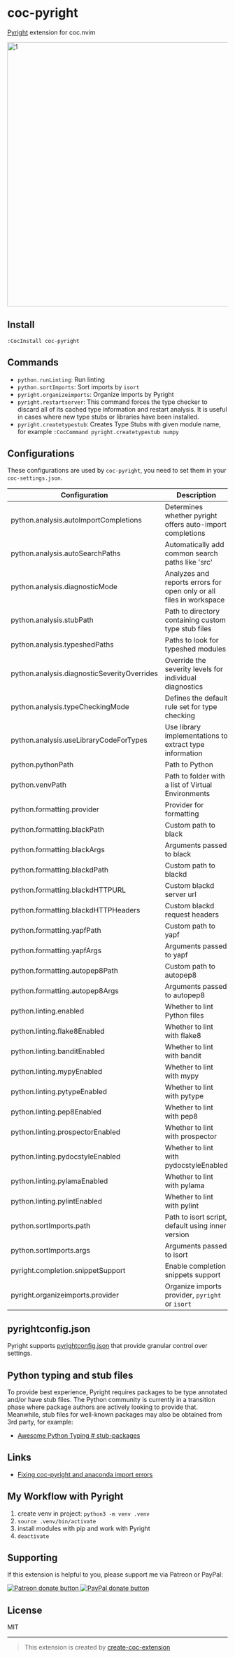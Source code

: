 # coc-pyright

[Pyright](https://github.com/microsoft/pyright) extension for coc.nvim

<img width="603" alt="1" src="https://user-images.githubusercontent.com/345274/64470245-bda9a780-d172-11e9-9fda-48af0617a2ee.png">

## Install

`:CocInstall coc-pyright`

## Commands

- `python.runLinting`: Run linting
- `python.sortImports`: Sort imports by `isort`
- `pyright.organizeimports`: Organize imports by Pyright
- `pyright.restartserver`: This command forces the type checker to discard all of its cached type information and restart analysis. It is useful in cases where new type stubs or libraries have been installed.
- `pyright.createtypestub`: Creates Type Stubs with given module name, for example `:CocCommand pyright.createtypestub numpy`

## Configurations

These configurations are used by `coc-pyright`, you need to set them in your `coc-settings.json`.

| Configuration | Description | Default |
|  --- | --- | --- |
| python.analysis.autoImportCompletions | Determines whether pyright offers auto-import completions | true |
| python.analysis.autoSearchPaths | Automatically add common search paths like 'src' | true |
| python.analysis.diagnosticMode | Analyzes and reports errors for open only or all files in workspace | openFilesOnly |
| python.analysis.stubPath | Path to directory containing custom type stub files | typings |
| python.analysis.typeshedPaths | Paths to look for typeshed modules | [] |
| python.analysis.diagnosticSeverityOverrides | Override the severity levels for individual diagnostics | {} |
| python.analysis.typeCheckingMode | Defines the default rule set for type checking | basic |
| python.analysis.useLibraryCodeForTypes | Use library implementations to extract type information | true |
| python.pythonPath | Path to Python | python |
| python.venvPath | Path to folder with a list of Virtual Environments | "" |
| python.formatting.provider | Provider for formatting | autopep8 |
| python.formatting.blackPath | Custom path to black | black |
| python.formatting.blackArgs | Arguments passed to black | [] |
| python.formatting.blackdPath | Custom path to blackd | blackd |
| python.formatting.blackdHTTPURL | Custom blackd server url | "" |
| python.formatting.blackdHTTPHeaders | Custom blackd request headers | {} |
| python.formatting.yapfPath | Custom path to yapf | yapf |
| python.formatting.yapfArgs | Arguments passed to yapf | [] |
| python.formatting.autopep8Path | Custom path to autopep8 | autopep8 |
| python.formatting.autopep8Args | Arguments passed to autopep8 | [] |
| python.linting.enabled | Whether to lint Python files | true |
| python.linting.flake8Enabled | Whether to lint with flake8 | false |
| python.linting.banditEnabled | Whether to lint with bandit | false |
| python.linting.mypyEnabled | Whether to lint with mypy | false |
| python.linting.pytypeEnabled | Whether to lint with pytype | false |
| python.linting.pep8Enabled | Whether to lint with pep8 | false |
| python.linting.prospectorEnabled | Whether to lint with prospector | false |
| python.linting.pydocstyleEnabled | Whether to lint with pydocstyleEnabled | false |
| python.linting.pylamaEnabled | Whether to lint with pylama | false |
| python.linting.pylintEnabled | Whether to lint with pylint | false |
| python.sortImports.path | Path to isort script, default using inner version | '' |
| python.sortImports.args | Arguments passed to isort | [] |
| pyright.completion.snippetSupport | Enable completion snippets support | true |
| pyright.organizeimports.provider | Organize imports provider, `pyright` or `isort` | pyright |

## pyrightconfig.json

Pyright supports [pyrightconfig.json](https://github.com/microsoft/pyright/blob/master/docs/configuration.md) that provide granular control over settings.

## Python typing and stub files

To provide best experience, Pyright requires packages to be type annotated
and/or have stub files. The Python community is currently in a transition phase
where package authors are actively looking to provide that. Meanwhile, stub
files for well-known packages may also be obtained from 3rd party, for example:

- [Awesome Python Typing # stub-packages](https://github.com/typeddjango/awesome-python-typing#stub-packages)

## Links

- [Fixing coc-pyright and anaconda import errors](https://hanspinckaers.com/fixing-coc-pyright-and-anaconda-import-errors)

## My Workflow with Pyright

1. create venv in project: `python3 -m venv .venv`
2. `source .venv/bin/activate`
3. install modules with pip and work with Pyright
4. `deactivate`

## Supporting

If this extension is helpful to you, please support me via Patreon or PayPal:

<a href="https://patreon.com/fannheyward"><img src="https://c5.patreon.com/external/logo/become_a_patron_button.png" alt="Patreon donate button" /> </a>
<a href="https://paypal.me/fannheyward"><img src="https://user-images.githubusercontent.com/345274/104303610-41149f00-5505-11eb-88b2-5a95c53187b4.png" alt="PayPal donate button" /> </a>

## License

MIT

---

> This extension is created by [create-coc-extension](https://github.com/fannheyward/create-coc-extension)
